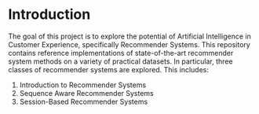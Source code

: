 # Introduction 
The goal of this project is to explore the potential of Artificial Intelligence in Customer Experience, specifically Recommender Systems. This repository contains reference implementations of state-of-the-art recommender system methods on a variety of practical datasets. In particular, three classes of recommender systems are explored. This includes: 
1. Introduction to Recommender Systems
2. Sequence Aware Recommender Systems
3. Session-Based Recommender Systems 
